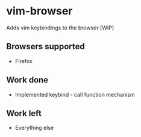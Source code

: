 # vim-browser
Adds vim keybindings to the browser [WIP]

## Browsers supported

- Firefox

## Work done

- Implemented keybind - call function mechanism
  
## Work left

- Everything else
